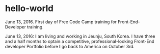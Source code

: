 # hello-world

June 13, 2016. First day of Free Code Camp training for Front-End-Developer training.

June 13, 2016: I am living and working in Jeunju, South Korea. 
I have three and a half months to optain a competitive, professional-looking
Front-End developer Portfolio before I go back to America on October 3rd.
